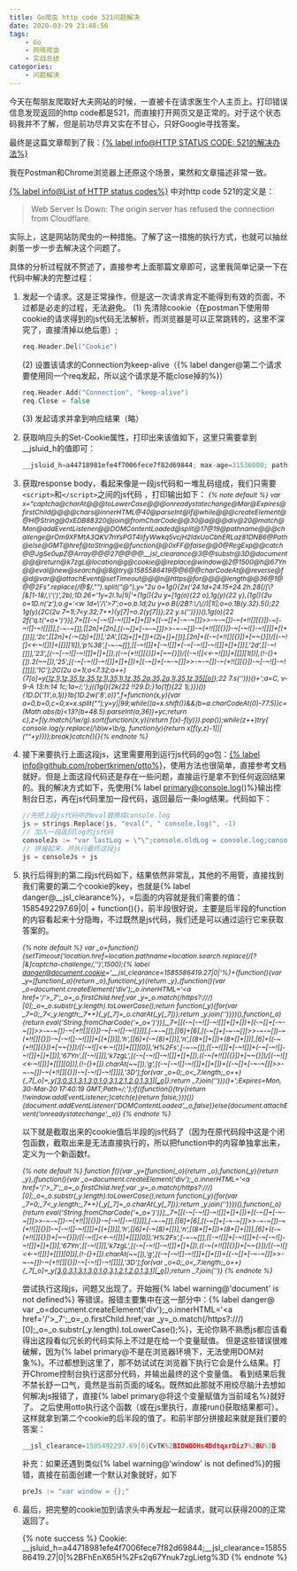 ```yaml
---
title: Go爬虫 http code 521问题解决
date: 2020-03-29 23:48:56
tags:
    - Go 
    - 网络爬虫
    - 实战总结
categories:
    - 问题解决
---
```


今天在帮朋友爬取好大夫网站的时候，一直被卡在请求医生个人主页上。打印错误信息发现返回的http code都是521，而直接打开网页又是正常的。对于这个状态码我并不了解，但是前功尽弃又实在不甘心，只好Google寻找答案。

<!-- more -->

最终是这篇文章帮到了我：[{% label info@HTTP STATUS CODE: 521的解决办法%}](https://blog.csdn.net/wangdepei/article/details/84798601)

我在Postman和Chrome浏览器上还原这个场景，果然和文章描述非常一致。

[{% label info@List of HTTP status codes%}](https://en.wikipedia.org/wiki/List_of_HTTP_status_codes) 中对http code 521的定义是：
> Web Server Is Down: The origin server has refused the connection from Cloudflare.

实际上，这是网站防爬虫的一种措施。了解了这一措施的执行方式，也就可以抽丝剥茧一步一步去解决这个问题了。

具体的分析过程就不赘述了，直接参考上面那篇文章即可，这里我简单记录一下在代码中解决的完整过程：

1. 发起一个请求。这是正常操作，但是这一次请求肯定不能得到有效的页面，不过都是必走的过程，无法避免。
    (1) 先清除cookie（在postman下使用带cookie的请求得到的js代码无法解析，而浏览器是可以正常跳转的，这里不深究了，直接清掉以绝后患）;

    ``` Go
    req.Header.Del("Cookie")
    ```

    (2) 设置该请求的Connection为keep-alive（{% label danger@第二个请求要使用同一个req发起，所以这个请求是不能close掉的%}）

    ``` Go
    req.Header.Add("Connection", "keep-alive")
    req.Close = false
    ```

    (3) 发起请求并拿到响应结果（略）

2. 获取响应头的Set-Cookie属性，打印出来该值如下，这里只需要拿到__jsluid_h的值即可：

    ``` JavaScript
    __jsluid_h=a44718981efe4f7006fece7f82d69844; max-age=31536000; path=/; HttpOnly
    ```

3. 获取response body，看起来像是一段js代码和一堆乱码组成，我们只需要`<script>`和`</script>`之间的js代码 ，打印输出如下：
    <i style="font-size:12px;"> {% note default %}
    var x="captcha@charAt@@@toLowerCase@@@onreadystatechange@Mar@Expires@firstChild@@@@chars@innerHTML@40@parseInt@if@while@@@createElement@@H@String@0xEDB88320@join@fromCharCode@@30@a@@@div@20@match@Mon@addEventListener@@DOMContentLoaded@split@17@19@pathname@@@challenge@rOm9XFMtA3QKV7nYsPGT4lifyWwkq5vcjH2IdxUoCbhERLaz81DNB6@Path@else@GMT@href@toString@e@function@@0xFF@false@@0@RegExp@@catch@@JgSe0upZ@Array@@@27@@@@__jsl_clearance@3@@substr@3D@document@@@return@k7zgL@location@g@cookie@@replace@window@2@1500@h@67Yn@@eval@new@search@@8@try@1585586419@@6@@charCodeAt@@reverse@f@d@var@@attachEvent@setTimeout@@@n@https@for@@@@length@@36@1@@@2Fs".replace(/@*$/,"").split("@"),y="2u o=1g(){2x('24.1d=24.15+24.2h.28(/[\\?|&]1-18/,\\'\\')',2b);1D.26='1y=2l.1u|1l|'+(1g(){2u y=[1g(o){22 o},1g(y){22 y},(1g(){2u o=1D.n('z');o.g='<w 1d=\\'/\\'>7</w>';o=o.b.1d;2u y=o.B(/2B?:\\/\\//)[1l];o=o.1B(y.32).5();22 1g(y){2C(2u 7=1l;7<y.32;7++){y[7]=o.2(y[7])};22 y.s('')}})(),1g(o){22 2f('q.t('+o+')')}],7=[[(-~[-~![]-~![]]+[]+[])+[(-~[]+[-~-~[]]>>-~-~[])-~(+!![][{}])-~[-~![]-~![]]]],[-~-~[]],[[2n]+[2n],[(-~[]+[-~-~[]]>>-~-~[])-~(+!![][{}])-~[-~![]-~![]]]+[(+[])]],'2c',[[2n]+(-~(2j)+[])],'2A',[(2j+[]+[])+(2j+[]+[])],[2n]+((-~(+!![][{}])+[~~{}])/[(-~![]<<-~![])]+[[]][1l]),'p%38',[-~-~[]],[[-~![]]+[-~![]]+(-~[-~![]-~![]]+[]+[])],'2d',[[-~![]]],'23',[(-~[-~![]-~![]]+[]+[]),((-~(+!![][{}])+[~~{}])/[(-~![]<<-~![])]+[[]][1l])],(!-{}+[]).2(~~[]),'25',[(-~[-~![]-~![]]+[]+[])+[(-~[]+[-~-~[]]>>-~-~[])-~(+!![][{}])-~[-~![]-~![]]]],'1C'];2C(2u o=1l;o<7.32;o++){7[o]=y[[1z,1l,1z,35,1z,35,1z,1l,35,1l,1z,35,2a,35,2a,1l,35,1z,35][o]](7[o])};22 7.s('')})()+';a=C, v-9-A 13:h:14 1c;1a=/;'};j((1g(){2k{22 !!29.D;}1o(1f){22 1j;}})()){1D.D('11',o,1j)}1b{1D.2w('8',o)}",f=function(x,y){var a=0,b=0,c=0;x=x.split("");y=y||99;while((a=x.shift())&&(b=a.charCodeAt(0)-77.5))c=(Math.abs(b)<13?(b+48.5):parseInt(a,36))+y*c;return c},z=f(y.match(/\w/g).sort(function(x,y){return f(x)-f(y)}).pop());while(z++)try{ console.log(y.replace(/\b\w+\b/g, function(y){return x[f(y,z)-1]||("_"+y)}));break}catch(_){}{% endnote %}</i>

4. 接下来要执行上面这段js，这里需要用到运行js代码的go包：[{% label info@github.com/robertkrimen/otto%}](https://github.com/robertkrimen/otto)，使用方法也很简单，直接参考文档就好。但是上面这段代码还是存在一些问题，直接运行是拿不到任何返回结果的。我的解决方式如下，先使用{% label primary@console.log()%}输出控制台日志，再在js代码里加一段代码，返回最后一条log结果。代码如下：

    ``` Go
    //先把上段js代码中的eval替换成console.log
    js = strings.Replace(js, "eval(", " console.log(", -1)
    // 加入一段返回log的js代码
    consoleJs := "var lastLog = \"\";console.oldLog = console.log;console.log = function(str) {console.oldLog(str);lastLog = str;};"
    // 拼接起来，并执行最终这段js
    js = consoleJs + js
    ```

5. 执行后得到的第二段js代码如下，结果依然非常乱，其他的不用管，直接找到我们需要的第二个cookie的key，也就是{% label danger@__jsl_clearance%}，=后面的内容就是我们需要的值：1585492297.69|0| + function(){}，前半段很好说，主要是后半段的function的内容看起来十分隐晦，不过既然是js代码，我们还是可以通过运行它来获取答案的。

    <i style="font-size:12px"> {% note default %}
    var _o=function(){setTimeout('location.href=location.pathname+location.search.replace(/[\?|&]captcha-challenge/,\'\')',1500);{% label danger@document.cookie='__jsl_clearance=1585586419.27|0|'%}+(function(){var _y=[function(_o){return _o},function(_y){return _y},(function(){var _o=document.createElement('div');_o.innerHTML='<a href=\'/\'>_7</a>';_o=_o.firstChild.href;var _y=_o.match(/https?:\/\//)[0];_o=_o.substr(_y.length).toLowerCase();return function(_y){for(var _7=0;_7<_y.length;_7++){_y[_7]=_o.charAt(_y[_7])};return _y.join('')}})(),function(_o){return eval('String.fromCharCode('+_o+')')}],_7=[[(-~[-~![]-~![]]+[]+[])+[(-~[]+[-~-~[]]>>-~-~[])-~(+!![][{}])-~[-~![]-~![]]]],[-~-~[]],[[6]+[6],[(-~[]+[-~-~[]]>>-~-~[])-~(+!![][{}])-~[-~![]-~![]]]+[(+[])]],'h',[[6]+(-~(8)+[])],'n',[(8+[]+[])+(8+[]+[])],[6]+((-~(+!![][{}])+[~~{}])/[(-~![]<<-~![])]+[[]][0]),'H%2Fs',[-~-~[]],[[-~![]]+[-~![]]+(-~[-~![]-~![]]+[]+[])],'67Yn',[[-~![]]],'k7zgL',[(-~[-~![]-~![]]+[]+[]),((-~(+!![][{}])+[~~{}])/[(-~![]<<-~![])]+[[]][0])],(!-{}+[]).charAt(~~[]),'g',[(-~[-~![]-~![]]+[]+[])+[(-~[]+[-~-~[]]>>-~-~[])-~(+!![][{}])-~[-~![]-~![]]]],'3D'];for(var _o=0;_o<_7.length;_o++){_7[_o]=_y[[3,0,3,1,3,1,3,0,1,0,3,1,2,1,2,0,1,3,1][_o]](_7[_o])};return _7.join('')})()+';Expires=Mon, 30-Mar-20 17:40:19 GMT;Path=/;'};if((function(){try{return !!window.addEventListener;}catch(e){return false;}})()){document.addEventListener('DOMContentLoaded',_o,false)}else{document.attachEvent('onreadystatechange',_o)}
    {% endnote %} </i>

    以下就是截取出来的cookie值后半段的js代码了（因为在原代码段中这是个闭包函数，截取出来是无法直接执行的，所以把function中的内容单独拿出来，定义为一个新函数f。

    <i style="font-size:12px"> {% note default %}
    function f(){var _y=[function(_o){return _o},function(_y){return _y},(function(){var _o=document.createElement('div');_o.innerHTML='<a href=\'/\'>_7</a>';_o=_o.firstChild.href;var _y=_o.match(/https?:\/\//)[0];_o=_o.substr(_y.length).toLowerCase();return function(_y){for(var _7=0;_7<_y.length;_7++){_y[_7]=_o.charAt(_y[_7])};return _y.join('')}})(),function(_o){return eval('String.fromCharCode('+_o+')')}],_7=[[(-~[-~![]-~![]]+[]+[])+[(-~[]+[-~-~[]]>>-~-~[])-~(+!![][{}])-~[-~![]-~![]]]],[-~-~[]],[[6]+[6],[(-~[]+[-~-~[]]>>-~-~[])-~(+!![][{}])-~[-~![]-~![]]]+[(+[])]],'h',[[6]+(-~(8)+[])],'n',[(8+[]+[])+(8+[]+[])],[6]+((-~(+!![][{}])+[~~{}])/[(-~![]<<-~![])]+[[]][0]),'H%2Fs',[-~-~[]],[[-~![]]+[-~![]]+(-~[-~![]-~![]]+[]+[])],'67Yn',[[-~![]]],'k7zgL',[(-~[-~![]-~![]]+[]+[]),((-~(+!![][{}])+[~~{}])/[(-~![]<<-~![])]+[[]][0])],(!-{}+[]).charAt(~~[]),'g',[(-~[-~![]-~![]]+[]+[])+[(-~[]+[-~-~[]]>>-~-~[])-~(+!![][{}])-~[-~![]-~![]]]],'3D'];for(var _o=0;_o<_7.length;_o++){_7[_o]=_y[[3,0,3,1,3,1,3,0,1,0,3,1,2,1,2,0,1,3,1][_o]](_7[_o])};return _7.join('')} {% endnote %} </i>

    尝试执行这段js，问题又出现了。开始报{% label warning@'document' is not defined%} 等错误。报错主要集中在这一部分中：{% label danger@ var _o=document.createElement('div');_o.innerHTML='<a href=\'/\'>_7</a>';_o=_o.firstChild.href;var _y=_o.match(/https?:\/\//)[0];_o=_o.substr(_y.length).toLowerCase();%}，无论你熟不熟悉js都应该看得出这段看似冗长的代码实际上不过是在给一个变量赋值。
    但是这些错误很难破解，因为{% label primary@不是在浏览器环境下，无法使用DOM对象%}。不过都想到这里了，那不妨试试在浏览器下执行它会是什么结果。打开Chrome控制台执行这部分代码，并输出最终的这个变量值。
    看到结果后我不禁长舒一口气，竟然是当前页面的域名。既然如此那就不用绞尽脑汁去想如何解决js报错了，直接{% label primary@将这个变量赋值为当前域名%}就好了。
    之后使用otto执行这个函数（或在js里执行，直接run()获取结果都可）。这样就拿到第二个cookie的后半段的值了。和前半部分拼接起来就是我们要的答案：
    
    ``` JavaScript
    __jsl_clearance=1585492297.69|0|CvTK%2BIDWOOHs4DdtqxrDiz7%2BU%3D
    ```

    补充：如果还遇到类似{% label warning@'window' is not defined%}的报错，直接在前面创建一个默认对象就好，如下

    ``` Go
    preJs := "var window = {};"
    ```

6. 最后，把完整的cookie加到请求头中再发起一起请求，就可以获得200的正常返回了。

    {% note success %}
    Cookie: __jsluid_h=a44718981efe4f7006fece7f82d69844;__jsl_clearance=1585586419.27|0|%2BFhEnX65H%2Fs2q67Ynuk7zgLietg%3D
    {% endnote %}

